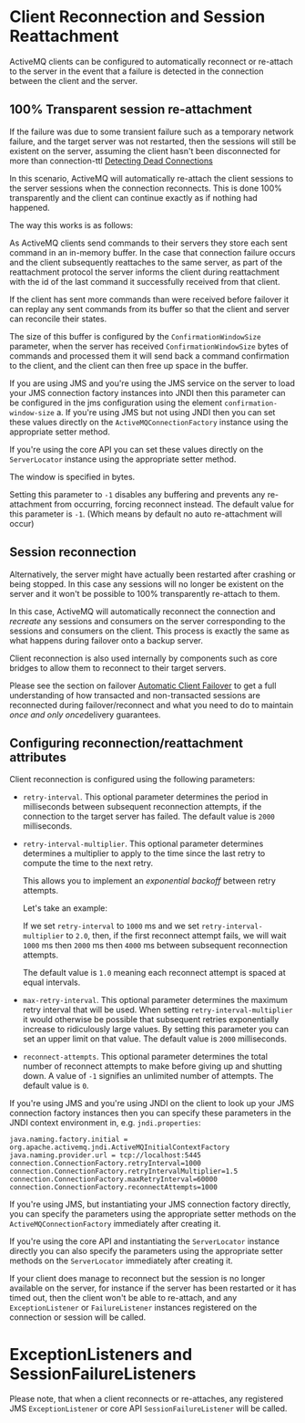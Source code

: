 # Client Reconnection and Session Reattachment

ActiveMQ clients can be configured to automatically reconnect or
re-attach to the server in the event that a failure is detected in the
connection between the client and the server.

## 100% Transparent session re-attachment

If the failure was due to some transient failure such as a temporary
network failure, and the target server was not restarted, then the
sessions will still be existent on the server, assuming the client
hasn't been disconnected for more than connection-ttl [Detecting Dead Connections](connection-ttl.md)

In this scenario, ActiveMQ will automatically re-attach the client
sessions to the server sessions when the connection reconnects. This is
done 100% transparently and the client can continue exactly as if
nothing had happened.

The way this works is as follows:

As ActiveMQ clients send commands to their servers they store each sent
command in an in-memory buffer. In the case that connection failure
occurs and the client subsequently reattaches to the same server, as
part of the reattachment protocol the server informs the client during
reattachment with the id of the last command it successfully received
from that client.

If the client has sent more commands than were received before failover
it can replay any sent commands from its buffer so that the client and
server can reconcile their states.

The size of this buffer is configured by the `ConfirmationWindowSize`
parameter, when the server has received `ConfirmationWindowSize` bytes
of commands and processed them it will send back a command confirmation
to the client, and the client can then free up space in the buffer.

If you are using JMS and you're using the JMS service on the server to
load your JMS connection factory instances into JNDI then this parameter
can be configured in the jms configuration using the element
`confirmation-window-size` a. If you're using JMS but not using JNDI
then you can set these values directly on the
`ActiveMQConnectionFactory` instance using the appropriate setter
method.

If you're using the core API you can set these values directly on the
`ServerLocator` instance using the appropriate setter method.

The window is specified in bytes.

Setting this parameter to `-1` disables any buffering and prevents any
re-attachment from occurring, forcing reconnect instead. The default
value for this parameter is `-1`. (Which means by default no auto
re-attachment will occur)

## Session reconnection

Alternatively, the server might have actually been restarted after
crashing or being stopped. In this case any sessions will no longer be
existent on the server and it won't be possible to 100% transparently
re-attach to them.

In this case, ActiveMQ will automatically reconnect the connection and
*recreate* any sessions and consumers on the server corresponding to the
sessions and consumers on the client. This process is exactly the same
as what happens during failover onto a backup server.

Client reconnection is also used internally by components such as core
bridges to allow them to reconnect to their target servers.

Please see the section on failover [Automatic Client Failover](ha.md) to get a full understanding of how
transacted and non-transacted sessions are reconnected during
failover/reconnect and what you need to do to maintain *once and only
once*delivery guarantees.

## Configuring reconnection/reattachment attributes

Client reconnection is configured using the following parameters:

-   `retry-interval`. This optional parameter determines the period in
    milliseconds between subsequent reconnection attempts, if the
    connection to the target server has failed. The default value is
    `2000` milliseconds.

-   `retry-interval-multiplier`. This optional parameter determines
    determines a multiplier to apply to the time since the last retry to
    compute the time to the next retry.

    This allows you to implement an *exponential backoff* between retry
    attempts.

    Let's take an example:

    If we set `retry-interval` to `1000` ms and we set
    `retry-interval-multiplier` to `2.0`, then, if the first reconnect
    attempt fails, we will wait `1000` ms then `2000` ms then `4000` ms
    between subsequent reconnection attempts.

    The default value is `1.0` meaning each reconnect attempt is spaced
    at equal intervals.

-   `max-retry-interval`. This optional parameter determines the maximum
    retry interval that will be used. When setting
    `retry-interval-multiplier` it would otherwise be possible that
    subsequent retries exponentially increase to ridiculously large
    values. By setting this parameter you can set an upper limit on that
    value. The default value is `2000` milliseconds.

-   `reconnect-attempts`. This optional parameter determines the total
    number of reconnect attempts to make before giving up and shutting
    down. A value of `-1` signifies an unlimited number of attempts. The
    default value is `0`.

If you're using JMS and you're using JNDI on the client to look up your
JMS connection factory instances then you can specify these parameters
in the JNDI context environment in, e.g. `jndi.properties`:

    java.naming.factory.initial = org.apache.activemq.jndi.ActiveMQInitialContextFactory
    java.naming.provider.url = tcp://localhost:5445
    connection.ConnectionFactory.retryInterval=1000
    connection.ConnectionFactory.retryIntervalMultiplier=1.5
    connection.ConnectionFactory.maxRetryInterval=60000
    connection.ConnectionFactory.reconnectAttempts=1000

If you're using JMS, but instantiating your JMS connection factory
directly, you can specify the parameters using the appropriate setter
methods on the `ActiveMQConnectionFactory` immediately after creating
it.

If you're using the core API and instantiating the `ServerLocator`
instance directly you can also specify the parameters using the
appropriate setter methods on the `ServerLocator` immediately after
creating it.

If your client does manage to reconnect but the session is no longer
available on the server, for instance if the server has been restarted
or it has timed out, then the client won't be able to re-attach, and any
`ExceptionListener` or `FailureListener` instances registered on the
connection or session will be called.

ExceptionListeners and SessionFailureListeners
==============================================

Please note, that when a client reconnects or re-attaches, any
registered JMS `ExceptionListener` or core API `SessionFailureListener`
will be called.

